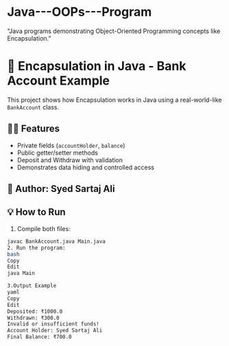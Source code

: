 # Java---OOPs---Program
"Java programs demonstrating Object-Oriented Programming concepts like Encapsulation.”
# 💼 Encapsulation in Java - Bank Account Example

This project shows how Encapsulation works in Java using a real-world-like `BankAccount` class.

## 👨‍💻 Features

- Private fields (`accountHolder`, `balance`)
- Public getter/setter methods
- Deposit and Withdraw with validation
- Demonstrates data hiding and controlled access

## 📌 Author: Syed Sartaj Ali

## 💡 How to Run

1. Compile both files:
```bash
javac BankAccount.java Main.java
2. Run the program:
bash
Copy
Edit
java Main

3.Output Example
yaml
Copy
Edit
Deposited: ₹1000.0
Withdrawn: ₹300.0
Invalid or insufficient funds!
Account Holder: Syed Sartaj Ali
Final Balance: ₹700.0

